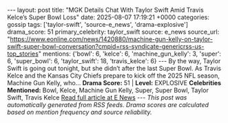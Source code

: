 --- layout: post title: "MGK Details Chat With Taylor Swift Amid Travis Kelce’s Super Bowl Loss" date: 2025-08-07 17:19:21 +0000 categories: gossip tags: ['taylor-swift', 'source-e_news', 'drama-explosive'] drama_score: 51 primary_celebrity: taylor_swift source: e_news source_url: "https://www.eonline.com/news/1420880/machine-gun-kelly-on-taylor-swift-super-bowl-conversation?cmpid=rss-syndicate-genericrss-us-top_stories" mentions: {'bowl': 6, 'kelce': 6, 'machine_gun_kelly': 3, 'super': 6, 'super_bowl': 6, 'taylor_swift': 18, 'travis_kelce': 6} --- By the way, Taylor Swift is going out tonight, but she didn’t after the last Super Bowl. As Travis Kelce and the Kansas City Chiefs prepare to kick off the 2025 NFL season, Machine Gun Kelly, who... **Drama Score:** 51 | **Level:** EXPLOSIVE **Celebrities Mentioned:** Bowl, Kelce, Machine Gun Kelly, Super, Super Bowl, Taylor Swift, Travis Kelce [Read full article at E News](https://www.eonline.com/news/1420880/machine-gun-kelly-on-taylor-swift-super-bowl-conversation?cmpid=rss-syndicate-genericrss-us-top_stories) --- *This post was automatically generated from RSS feeds. Drama scores are calculated based on mention frequency and source reliability.*